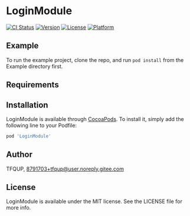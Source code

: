 # LoginModule

[![CI Status](https://img.shields.io/travis/TFQUP/LoginModule.svg?style=flat)](https://travis-ci.org/TFQUP/LoginModule)
[![Version](https://img.shields.io/cocoapods/v/LoginModule.svg?style=flat)](https://cocoapods.org/pods/LoginModule)
[![License](https://img.shields.io/cocoapods/l/LoginModule.svg?style=flat)](https://cocoapods.org/pods/LoginModule)
[![Platform](https://img.shields.io/cocoapods/p/LoginModule.svg?style=flat)](https://cocoapods.org/pods/LoginModule)

## Example

To run the example project, clone the repo, and run `pod install` from the Example directory first.

## Requirements

## Installation

LoginModule is available through [CocoaPods](https://cocoapods.org). To install
it, simply add the following line to your Podfile:

```ruby
pod 'LoginModule'
```

## Author

TFQUP, 8791703+tfqup@user.noreply.gitee.com

## License

LoginModule is available under the MIT license. See the LICENSE file for more info.
